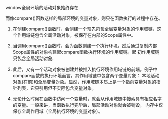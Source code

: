 window全局环境的活动对象始终存在.

而像compare()函数这样的局部环境的变量对象，则只在函数执行的过程中存在。

1. 在创建compare()函数时，会创建一个预先包含全局变量对象的作用域链，这个作用域链包含全局活动对象，被保存在内部的Scope属性中。

2. 当调用compare()函数时，会为函数创建一个执行环境，然后通过复制内部Scope属性的对象构建起compare函数执行环境的作用域链。起
初作用域链只包含全局活动对象.

3. 此后，又有一个活动对象被创建并被推入执行环境作用域链的前端。例子中compare函数的执行环境而言，其作用域链中包含两个变量对象：
本地活动对象(在前)和全局变量对象。显然，作用域链本质上是一个指向变量对象的指针列表，它只引用但不实际包含变量对象。

4. 无论什么时候在函数中访问一个变量时，就会从作用域链中搜索具有相应名字的变量。一般来讲，当函数执行完毕后，局部活动对象就会被销毁，
内存中仅保存全局作用域（全局执行环境的变量对象）。
